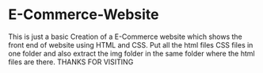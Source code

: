 # E-Commerce-Website
This is just a basic Creation of a E-Commerce website which shows the front end of website using HTML and CSS.
Put all the html files CSS files in one folder and also extract the img folder in the same folder where the html files are there. 
THANKS FOR VISITING
